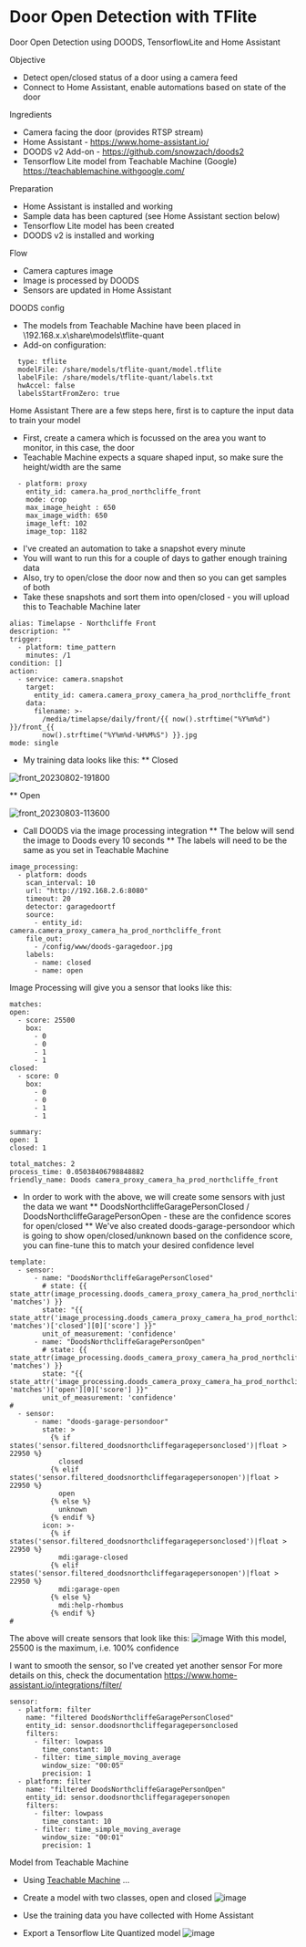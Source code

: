 # Door Open Detection with TFlite
Door Open Detection using DOODS, TensorflowLite and Home Assistant

Objective
* Detect open/closed status of a door using a camera feed
* Connect to Home Assistant, enable automations based on state of the door

Ingredients
* Camera facing the door (provides RTSP stream)
* Home Assistant - https://www.home-assistant.io/
* DOODS v2 Add-on - https://github.com/snowzach/doods2
* Tensorflow Lite model from Teachable Machine (Google) https://teachablemachine.withgoogle.com/

Preparation
* Home Assistant is installed and working
* Sample data has been captured (see Home Assistant section below)
* Tensorflow Lite model has been created
* DOODS v2 is installed and working

Flow
* Camera captures image
* Image is processed by DOODS
* Sensors are updated in Home Assistant

DOODS config
* The models from Teachable Machine have been placed in \\192.168.x.x\share\models\tflite-quant
* Add-on configuration:

```- name: garagedoortf
  type: tflite
  modelFile: /share/models/tflite-quant/model.tflite
  labelFile: /share/models/tflite-quant/labels.txt
  hwAccel: false
  labelsStartFromZero: true
```

Home Assistant
There are a few steps here, first is to capture the input data to train your model

* First, create a camera which is focussed on the area you want to monitor, in this case, the door
* Teachable Machine expects a square shaped input, so make sure the height/width are the same

```camera:
  - platform: proxy
    entity_id: camera.ha_prod_northcliffe_front
    mode: crop
    max_image_height : 650
    max_image_width: 650
    image_left: 102
    image_top: 1182
```
* I've created an automation to take a snapshot every minute
* You will want to run this for a couple of days to gather enough training data
* Also, try to open/close the door now and then so you can get samples of both
* Take these snapshots and sort them into open/closed - you will upload this to Teachable Machine later

```
alias: Timelapse - Northcliffe Front
description: ""
trigger:
  - platform: time_pattern
    minutes: /1
condition: []
action:
  - service: camera.snapshot
    target:
      entity_id: camera.camera_proxy_camera_ha_prod_northcliffe_front
    data:
      filename: >-
        /media/timelapse/daily/front/{{ now().strftime("%Y%m%d") }}/front_{{    
        now().strftime("%Y%m%d-%H%M%S") }}.jpg
mode: single
```

* My training data looks like this:
** Closed

![front_20230802-191800](https://github.com/hkrob/DoorOpenDetectionTFlite/assets/10833368/0d51b79e-81e3-4aef-8c67-359551901e16)

** Open

![front_20230803-113600](https://github.com/hkrob/DoorOpenDetectionTFlite/assets/10833368/be8bc8f7-7612-425e-aded-80177ac2db66)


* Call DOODS via the image processing integration
** The below will send the image to Doods every 10 seconds
** The labels will need to be the same as you set in Teachable Machine

```
image_processing:
  - platform: doods
    scan_interval: 10
    url: "http://192.168.2.6:8080"
    timeout: 20
    detector: garagedoortf
    source:
      - entity_id: camera.camera_proxy_camera_ha_prod_northcliffe_front
    file_out:
      - /config/www/doods-garagedoor.jpg
    labels:
      - name: closed
      - name: open
```

Image Processing will give you a sensor that looks like this:
```
matches: 
open:
  - score: 25500
    box:
      - 0
      - 0
      - 1
      - 1
closed:
  - score: 0
    box:
      - 0
      - 0
      - 1
      - 1

summary: 
open: 1
closed: 1

total_matches: 2
process_time: 0.05038406798848882
friendly_name: Doods camera_proxy_camera_ha_prod_northcliffe_front
```

* In order to work with the above, we will create some sensors with just the data we want
** DoodsNorthcliffeGaragePersonClosed / DoodsNorthcliffeGaragePersonOpen - these are the confidence scores for open/closed
** We've also created doods-garage-persondoor which is going to show open/closed/unknown based on the confidence score, you can fine-tune this to match your desired confidence level


```
template:
  - sensor:
      - name: "DoodsNorthcliffeGaragePersonClosed"
        # state: {{ state_attr(image_processing.doods_camera_proxy_camera_ha_prod_northcliffe_front, 'matches') }} 
        state: "{{ state_attr('image_processing.doods_camera_proxy_camera_ha_prod_northcliffe_front', 'matches')['closed'][0]['score'] }}"
        unit_of_measurement: 'confidence'
      - name: "DoodsNorthcliffeGaragePersonOpen"
        # state: {{ state_attr(image_processing.doods_camera_proxy_camera_ha_prod_northcliffe_front, 'matches') }} 
        state: "{{ state_attr('image_processing.doods_camera_proxy_camera_ha_prod_northcliffe_front', 'matches')['open'][0]['score'] }}"        
        unit_of_measurement: 'confidence'
#
  - sensor:
      - name: "doods-garage-persondoor"
        state: >
          {% if states('sensor.filtered_doodsnorthcliffegaragepersonclosed')|float > 22950 %}
            closed
          {% elif states('sensor.filtered_doodsnorthcliffegaragepersonopen')|float > 22950 %}
            open
          {% else %}
            unknown
          {% endif %}
        icon: >-
          {% if states('sensor.filtered_doodsnorthcliffegaragepersonclosed')|float > 22950 %}
            mdi:garage-closed
          {% elif states('sensor.filtered_doodsnorthcliffegaragepersonopen')|float > 22950 %}
            mdi:garage-open
          {% else %}
            mdi:help-rhombus
          {% endif %}           
#
```

The above will create sensors that look like this:
![image](https://github.com/hkrob/DoorOpenDetectionTFlite/assets/10833368/e7e88217-f0df-4b32-8a63-fb8243745bba)
With this model, 25500 is the maximum, i.e. 100% confidence

I want to smooth the sensor, so I've created yet another sensor
For more details on this, check the documentation https://www.home-assistant.io/integrations/filter/
```
sensor:
  - platform: filter
    name: "filtered DoodsNorthcliffeGaragePersonClosed"
    entity_id: sensor.doodsnorthcliffegaragepersonclosed
    filters:
      - filter: lowpass
        time_constant: 10
      - filter: time_simple_moving_average
        window_size: "00:05"
        precision: 1
  - platform: filter
    name: "filtered DoodsNorthcliffeGaragePersonOpen"
    entity_id: sensor.doodsnorthcliffegaragepersonopen
    filters:
      - filter: lowpass
        time_constant: 10
      - filter: time_simple_moving_average
        window_size: "00:01"
        precision: 1
```        


Model from Teachable Machine
* Using [Teachable Machine]([url](https://teachablemachine.withgoogle.com/)) ...
* Create a model with two classes, open and closed
![image](https://github.com/hkrob/DoorOpenDetectionTFlite/assets/10833368/8a97e755-f8d4-4590-8282-7cb340670176)

* Use the training data you have collected with Home Assistant
* Export a Tensorflow Lite Quantized model
![image](https://github.com/hkrob/DoorOpenDetectionTFlite/assets/10833368/d3bfb113-bb4b-4cc9-92e6-ff26bcab200f)
